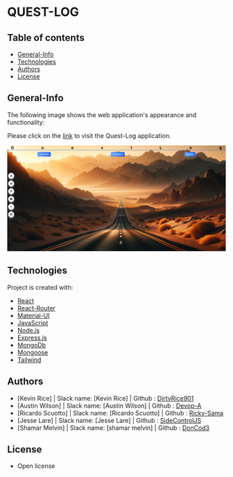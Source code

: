 # QUEST-LOG

## Table of contents

* [General-Info](#general-info)
* [Technologies](#technologies)
* [Authors](#authors)
* [License](#license)

## General-Info

The following image shows the web application's appearance and functionality: 

Please click on the [link](https://quest-log-app-9728a203178b.herokuapp.com/) to visit the Quest-Log application.

![Image](/client/public/Quest-Log%20page.png)

## Technologies

Project is created with:

- [React](https://reactjs.org/)
- [React-Router](https://reacttraining.com/react-router/)
- [Material-UI](https://material-ui.com/)
- [JavaScript](https://www.javascript.com/)
- [Node.js](https://nodejs.org/)
- [Express.js](https://expressjs.com/)
- [MongoDb](https://www.mongodb.com/)
- [Mongoose](https://mongoosejs.com/)
- [Tailwind](https://tailwindcss.com/)

## Authors

- [Kevin Rice] | Slack name: [Kevin Rice] | Github : [DirtyRice901](https://github.com/DirtyRice901)
- [Austin Wilson] | Slack name: [Austin Wilson] | Github : [Devop-A](https://github.com/Devop-A)
- [Ricardo Scuotto] | Slack name: [Ricardo Scuotto] | Github : [Ricky-Sama](https://github.com/Ricky-Sama)
- [Jesse Lare] | Slack name: [Jesse Lare] | Github : [SideControlJS](https://github.com/SideControlJS)
- [Shamar Melvin] | Slack name: [shamar melvin] | Github : [DonCod3](https://github.com/DonCod3)

## License

- Open license